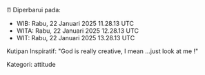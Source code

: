 ⏰ Diperbarui pada:
- WIB: Rabu, 22 Januari 2025 11.28.13 UTC
- WITA: Rabu, 22 Januari 2025 12.28.13 UTC
- WIT: Rabu, 22 Januari 2025 13.28.13 UTC

Kutipan Inspiratif:
"God is really creative, I mean ...just look at me !"


Kategori: attitude


